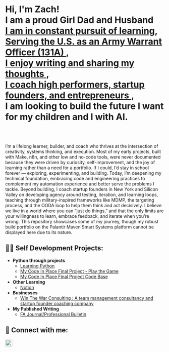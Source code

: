 <h1>Hi, I'm Zach! 
<br/> <a/> I am a proud Girl Dad and Husband<a/>
<br/><a href="https://lyrical-firefly-277.notion.site/21a6871c567880bca499c68e351771f0?v=21a6871c56788087b287000cdf23015e">I am in constant pursuit of learning</a>, 
<br/><a href="https://www.lineofdeparture.army.mil/Journals/Field-Artillery/FA-2024-Issue-2/-Beyond-destruction/"> Serving the U.S. as an Army Warrant Officer (131A) </a>,
<br/> <a href="https://lyrical-firefly-277.notion.site/27d6871c56788001be8df7600afd78d1?v=27d6871c5678805c81ea000ccb9bada2"> I enjoy writing and sharing my thoughts </a>, 
<br/> <a href="https://winthewar.co/">I coach high performers, startup founders, and entrepreneurs </a>, 
<br/> I am looking to build the future I want for my children and I with AI.</a></h1>
<br/>
<br/>
<p>I’m a lifelong learner, builder, and coach who thrives at the intersection of creativity, systems thinking, and execution. Most of my early projects, built with Make, n8n, and other low and no-code tools, were never documented because they were driven by curiosity, self-improvement, and the joy of learning rather than a need for a portfolio. If I could, I’d stay in school forever — exploring, experimenting, and building. Today, I’m deepening my technical foundation, embracing code and engineering practices to complement my automation experience and better serve the problems I tackle. Beyond building, I coach startup founders in New York and Silicon Valley on developing agency around testing, iteration, and learning loops, teaching through military-inspired frameworks like MDMP, the targeting process, and the OODA loop to help them think and act decisively. I believe we live in a world where you can “just do things,” and that the only limits are your willingness to learn, embrace feedback, and iterate when you’re wrong. This repository showcases some of my journey, though my robust build portfolio on the Palantir Maven Smart Systems platform cannot be displayed here due to its nature.</p>
<h2>👨‍💻 Self Development Projects:</h2>

- <b>Python through projects</b>
  - [Learning Python](https://github.com/zzayac5/Learning_python)
  - [My Code In Place Final Project - Play the Game](https://codeinplace.stanford.edu/cip5/share/uIeytr79GxPGDgvDcEX4)
  - [My Code In Place Final Project Code Base](https://github.com/zzayac5/Learning_python/blob/main/finalproject.py)
- <b>Other Learning</b>
  - [Notion](https://lyrical-firefly-277.notion.site/Welcome-to-My-Learning-and-Self-Development-Hub-2196871c567880d1ad4adb37b1673d76)
- <b> Businesses </b>
  - [Win The War Consulting : A team management consultancy and startup founder coaching company](https://winthewar.co)
- <b> My Published Writing </b>
  - [FA Journal/Professional Bulletin](https://www.lineofdeparture.army.mil/Journals/Field-Artillery/FA-2024-Issue-2/-Beyond-destruction/)

<h2> 🤳 Connect with me:</h2>

[<img align="left" alt="JoshMadakor | LinkedIn" width="22px" src="https://cdn.jsdelivr.net/npm/simple-icons@v3/icons/linkedin.svg" />][linkedin]


[linkedin]: https://www.linkedin.com/in/zachary-zayac-90820a48/

<!--
**joshmadakor1/joshmadakor1** is a ✨ _special_ ✨ repository because its `README.md` (this file) appears on your GitHub profile.

Here are some ideas to get you started:

- 🔭 I’m currently working on ...
- 🌱 I’m currently learning ...
- 👯 I’m looking to collaborate on ...
- 🤔 I’m looking for help with ...
- 💬 Ask me about ...
- 📫 How to reach me: ...
- 😄 Pronouns: ...
- ⚡ Fun fact: ...
-->
